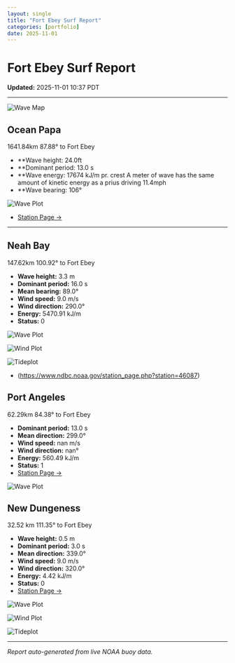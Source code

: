 ```yaml
---
layout: single
title: "Fort Ebey Surf Report"
categories: [portfolio]
date: 2025-11-01
---
```


# Fort Ebey Surf Report
**Updated:** 2025-11-01 10:37 PDT

---
![Wave Map](/plots/maps/pacific.png)

## Ocean Papa 
1641.84km 87.88° to Fort Ebey
- **Wave height: 24.0ft
- **Dominant period: 13.0 s
- **Wave energy: 17674 kJ/m pr. crest
A meter of wave has the same amount of kinetic energy as a prius driving 11.4mph
- **Wave bearing: 106°

![Wave Plot](/plots/waves/Ocean_Papa.png) 

- [Station Page →](https://www.ndbc.noaa.gov/station_page.php?station=46246)
---

## Neah Bay 
147.62km 100.92° to Fort Ebey

- **Wave height:** 3.3 m  
- **Dominant period:** 16.0 s  
- **Mean bearing:** 89.0°  
- **Wind speed:** 9.0 m/s  
- **Wind direction:** 290.0°  
- **Energy:** 5470.91 kJ/m 
- **Status:** 0  

![Wave Plot](/plots/waves/Neah_Bay.png)

![Wind Plot](/plots/wind/Neah_Bay.png) 

![Tideplot](/plots/tidecurrent/Neah_Bay.png) 

- (https://www.ndbc.noaa.gov/station_page.php?station=46087)



## Port Angeles 
62.29km 84.38° to Fort Ebey 
- **Dominant period:** 13.0 s  
- **Mean direction:** 299.0°  
- **Wind speed:** nan m/s  
- **Wind direction:** nan°  
- **Energy:** 560.49 kJ/m  
- **Status:** 1  
- [Station Page →](https://www.ndbc.noaa.gov/station_page.php?station=46267)

![Wave Plot](/plots/waves/Port_Angelis.png)



## New Dungeness 
32.52 km 111.35° to Fort Ebey 

- **Wave height:** 0.5 m  
- **Dominant period:** 3.0 s  
- **Mean direction:** 339.0°  
- **Wind speed:** 9.0 m/s  
- **Wind direction:** 320.0°  
- **Energy:** 4.42 kJ/m  
- **Status:** 0  
- [Station Page →](https://www.ndbc.noaa.gov/station_page.php?station=46088)

![Wave Plot](/plots/waves/New_Dungeness.png)

![Wind Plot](/plots/wind/New_Dungeness.png)

![Tideplot](/plots/tidecurrent/New_Dungeness.png)

---


*Report auto-generated from live NOAA buoy data.*
